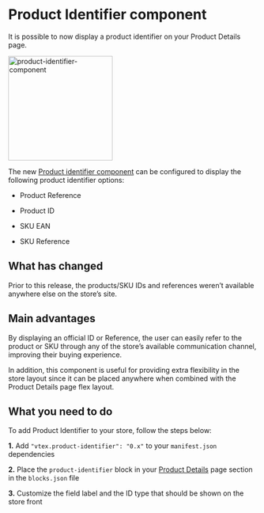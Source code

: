 # Product Identifier component

It is possible to now display a product identifier on your Product Details page.

<img width="211" alt="product-identifier-component" src="https://user-images.githubusercontent.com/52087100/60997935-62a03380-a32e-11e9-9c3b-754fdc01ec7d.png">

The new [Product identifier component](https://github.com/vtex-apps/product-identifier) can be configured to display the following product identifier options:

- Product Reference

- Product ID

- SKU EAN

- SKU Reference


## What has changed

Prior to this release, the products/SKU IDs and references weren’t available anywhere else on the store’s site.


## Main advantages

By displaying an official ID or Reference, the user can easily refer to the product or SKU through any of the store’s available communication channel, improving their buying experience.

In addition, this component is useful for providing extra flexibility in the store layout since it can be placed anywhere when combined with the Product Details page flex layout.


## What you need to do

To add Product Identifier to your store, follow the steps below:

__1.__ Add `"vtex.product-identifier": "0.x"` to your `manifest.json` dependencies

__2.__ Place the `product-identifier` block in your [Product Details](https://github.com/vtex-apps/product-details) page section in the `blocks.json` file

__3.__ Customize the field label and the ID type that should be shown on the store front
